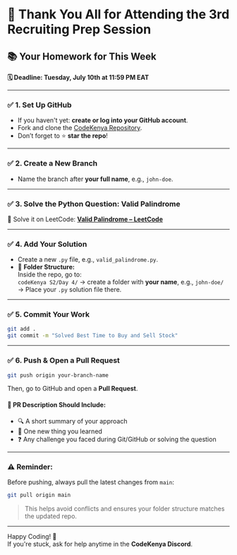 
# 🎉 Thank You All for Attending the 3rd Recruiting Prep Session

## 📚 Your Homework for This Week  
**🗓 Deadline: Tuesday, July 10th at 11:59 PM EAT**

---

### ✅ 1. Set Up GitHub
- If you haven't yet: **create or log into your GitHub account**.
- Fork and clone the [CodeKenya Repository](https://github.com/muregii/codeKenya).
- Don’t forget to ⭐ **star the repo**!

---

### ✅ 2. Create a New Branch
- Name the branch after **your full name**, e.g., `john-doe`.

---

### ✅ 3. Solve the Python Question: **Valid Palindrome**



🔗 Solve it on LeetCode: [**Valid Palindrome – LeetCode**](https://leetcode.com/problems/valid-palindrome/description/)

---

### ✅ 4. Add Your Solution
- Create a new `.py` file, e.g., `valid_palindrome.py`.
- 📂 **Folder Structure:**  
  Inside the repo, go to:  
  `codeKenya S2/Day 4/` → create a folder with **your name**, e.g., `john-doe/`  
  → Place your `.py` solution file there.

---

### ✅ 5. Commit Your Work

```bash
git add .
git commit -m "Solved Best Time to Buy and Sell Stock"
```

---

### ✅ 6. Push & Open a Pull Request

```bash
git push origin your-branch-name
```

Then, go to GitHub and open a **Pull Request**.

#### 💬 PR Description Should Include:
- 🔍 A short summary of your approach  
- 🧠 One new thing you learned  
- ❓ Any challenge you faced during Git/GitHub or solving the question

---

### ⚠️ Reminder:
Before pushing, always pull the latest changes from `main`:

```bash
git pull origin main
```

> This helps avoid conflicts and ensures your folder structure matches the updated repo.

---

Happy Coding! 🚀  
If you're stuck, ask for help anytime in the **CodeKenya Discord**.
